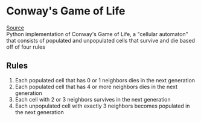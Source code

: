 Conway's Game of Life
======================
[Source](https://bitstorm.org/gameoflife/)  
Python implementation of Conway's Game of Life, a "cellular automaton" that consists of populated and unpopulated cells that survive and die based off of four rules

## Rules
1. Each populated cell that has 0 or 1 neighbors dies in the next generation
1. Each populated cell that has 4 or more neighbors dies in the next generation
1. Each cell with 2 or 3 neighbors survives in the next generation
1. Each unpopulated cell with exactly 3 neighbors becomes populated in the next generation

